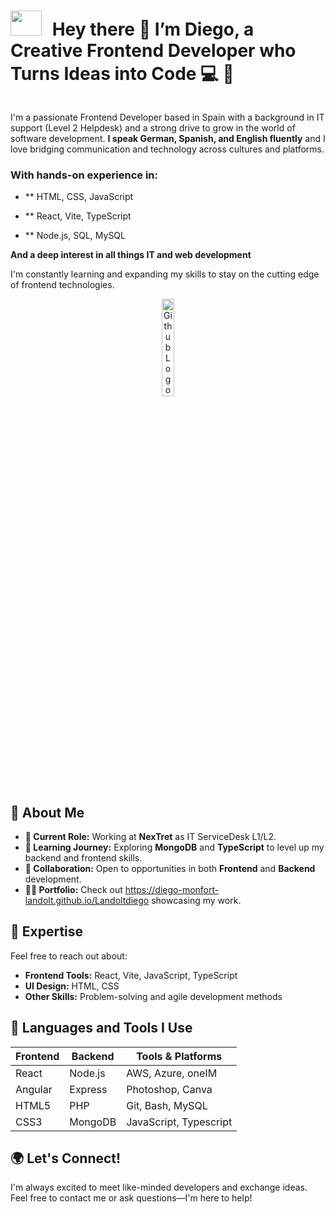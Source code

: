 
<h1 style="display: inline-block;">
    <img src="https://cdn.pixabay.com/photo/2024/01/31/04/37/javascript-8543231_640.png" style="width: 50px; height: 40px; background-size: cover; margin-right: 10px;margin-bottom: -5px;">
    Hey there 👋 I’m Diego, a Creative Frontend Developer who Turns Ideas into Code 💻 🚀
</h1>

I'm a passionate Frontend Developer based in Spain with a background in IT support (Level 2 Helpdesk) and a strong drive to grow in the world of software development. 
**I speak German, Spanish, and English fluently** and I love bridging communication and technology across cultures and platforms.

### With hands-on experience in:

- ** HTML, CSS, JavaScript

- ** React, Vite, TypeScript

- ** Node.js, SQL, MySQL

**And a deep interest in all things IT and web development**

I'm constantly learning and expanding my skills to stay on the cutting edge of frontend technologies.

<p align="center">
    <img src="https://cdn.pixabay.com/photo/2014/07/15/23/36/github-394322_640.png" alt="Github Logo von PixaBay - Diego Landolt Monfort - Frontend Developer" width="20%">
</p>

## 🌟 About Me
- **🔭 Current Role:** Working at **NexTret** as IT ServiceDesk L1/L2.
- **🌱 Learning Journey:** Exploring **MongoDB** and **TypeScript** to level up my backend and frontend skills.
- **👯 Collaboration:** Open to opportunities in both **Frontend** and **Backend** development.
- **👨‍💻 Portfolio:** Check out https://diego-monfort-landolt.github.io/Landoltdiego  showcasing my work.

## 💬 Expertise
Feel free to reach out about:
- **Frontend Tools:** React, Vite, JavaScript, TypeScript
- **UI Design:** HTML, CSS
- **Other Skills:** Problem-solving and agile development methods

## 🚀 Languages and Tools I Use
| Frontend | Backend | Tools & Platforms       |
|----------|---------|-------------------------|
| React    | Node.js | AWS, Azure, oneIM       |
| Angular  | Express | Photoshop, Canva        |
| HTML5    | PHP     | Git, Bash, MySQL        |
| CSS3     | MongoDB | JavaScript, Typescript  |

## 🌍 Let's Connect!
I'm always excited to meet like-minded developers and exchange ideas. Feel free to contact me or ask questions—I'm here to help!
